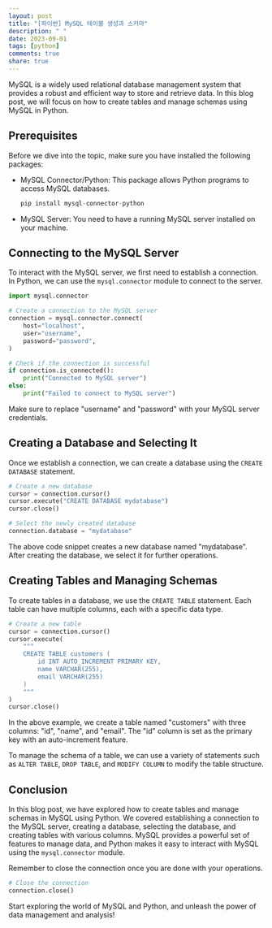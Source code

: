 ```yaml
---
layout: post
title: "[파이썬] MySQL 테이블 생성과 스키마"
description: " "
date: 2023-09-01
tags: [python]
comments: true
share: true
---
```


MySQL is a widely used relational database management system that provides a robust and efficient way to store and retrieve data. In this blog post, we will focus on how to create tables and manage schemas using MySQL in Python.

## Prerequisites

Before we dive into the topic, make sure you have installed the following packages:

- MySQL Connector/Python: This package allows Python programs to access MySQL databases.
  ```python
  pip install mysql-connector-python
  ```

- MySQL Server: You need to have a running MySQL server installed on your machine.

## Connecting to the MySQL Server

To interact with the MySQL server, we first need to establish a connection. In Python, we can use the `mysql.connector` module to connect to the server.

```python
import mysql.connector

# Create a connection to the MySQL server
connection = mysql.connector.connect(
    host="localhost",
    user="username",
    password="password",
)

# Check if the connection is successful
if connection.is_connected():
    print("Connected to MySQL server")
else:
    print("Failed to connect to MySQL server")
```

Make sure to replace "username" and "password" with your MySQL server credentials.

## Creating a Database and Selecting It

Once we establish a connection, we can create a database using the `CREATE DATABASE` statement.

```python
# Create a new database
cursor = connection.cursor()
cursor.execute("CREATE DATABASE mydatabase")
cursor.close()

# Select the newly created database
connection.database = "mydatabase"
```

The above code snippet creates a new database named "mydatabase". After creating the database, we select it for further operations.

## Creating Tables and Managing Schemas

To create tables in a database, we use the `CREATE TABLE` statement. Each table can have multiple columns, each with a specific data type.

```python
# Create a new table
cursor = connection.cursor()
cursor.execute(
    """
    CREATE TABLE customers (
        id INT AUTO_INCREMENT PRIMARY KEY,
        name VARCHAR(255),
        email VARCHAR(255)
    )
    """
)
cursor.close()
```

In the above example, we create a table named "customers" with three columns: "id", "name", and "email". The "id" column is set as the primary key with an auto-increment feature.

To manage the schema of a table, we can use a variety of statements such as `ALTER TABLE`, `DROP TABLE`, and `MODIFY COLUMN` to modify the table structure.

## Conclusion

In this blog post, we have explored how to create tables and manage schemas in MySQL using Python. We covered establishing a connection to the MySQL server, creating a database, selecting the database, and creating tables with various columns. MySQL provides a powerful set of features to manage data, and Python makes it easy to interact with MySQL using the `mysql.connector` module.

Remember to close the connection once you are done with your operations.

```python
# Close the connection
connection.close()
```

Start exploring the world of MySQL and Python, and unleash the power of data management and analysis!